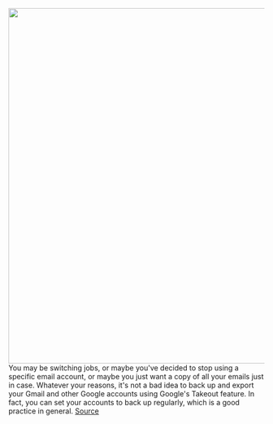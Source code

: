 <img src='https://cdn.vox-cdn.com/thumbor/fCPhqrXc-b_qtmSPu899aklgq18=/0x0:3543x2362/1200x800/filters:focal(1489x898:2055x1464)/cdn.vox-cdn.com/uploads/chorus_image/image/67061349/1202324974.jpg.0.jpg' width='700px' /><br/>
You may be switching jobs, or maybe you've decided to stop using a specific email account, or maybe you just want a copy of all your emails just in case. Whatever your reasons, it's not a bad idea to back up and export your Gmail and other Google accounts using Google's Takeout feature. In fact, you can set your accounts to back up regularly, which is a good practice in general.
<a href='https://www.theverge.com/21324801/gmail-download-data-back-up-save-email'> Source <a/>